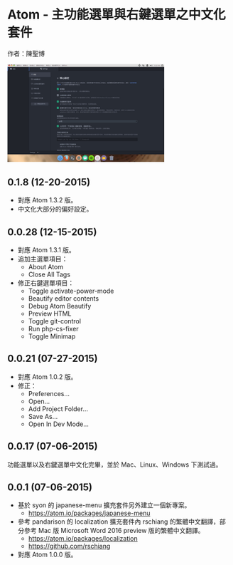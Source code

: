 # Atom - 主功能選單與右鍵選單之中文化套件
作者：陳聖博

<img src="screenshot/01.jpeg" width="70%">

## 0.1.8 (12-20-2015)
* 對應 Atom 1.3.2 版。
* 中文化大部分的偏好設定。

## 0.0.28 (12-15-2015)
* 對應 Atom 1.3.1 版。
* 追加主選單項目：
  * About Atom
  * Close All Tags
* 修正右鍵選單項目：
  * Toggle activate-power-mode
  * Beautify editor contents
  * Debug Atom Beautify
  * Preview HTML
  * Toggle git-control
  * Run php-cs-fixer
  * Toggle Minimap

## 0.0.21 (07-27-2015)
* 對應 Atom 1.0.2 版。
* 修正：
  * Preferences...
  * Open...
  * Add Project Folder...
  * Save As...
  * Open In Dev Mode...


## 0.0.17 (07-06-2015)
功能選單以及右鍵選單中文化完畢，並於 Mac、Linux、Windows 下測試過。


## 0.0.1 (07-06-2015)
* 基於 syon 的 japanese-menu 擴充套件另外建立一個新專案。
  * https://atom.io/packages/japanese-menu
* 參考 pandarison 的 localization 擴充套件內 rschiang 的繁體中文翻譯，部分參考 Mac 版 Microsoft Word 2016 preview 版的繁體中文翻譯。
  * https://atom.io/packages/localization
  * https://github.com/rschiang
* 對應 Atom 1.0.0 版。
